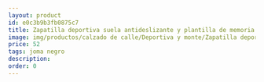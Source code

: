 ```yaml
---
layout: product
id: e0c3b9b3fb0875c7
title: Zapatilla deportiva suela antideslizante y plantilla de memoria
image: img/productos/calzado de calle/Deportiva y monte/Zapatilla deportiva suela antideslizante y plantilla de memoria=52=joma negro.webp
price: 52
tags: joma negro
description: 
order: 0
---
```

